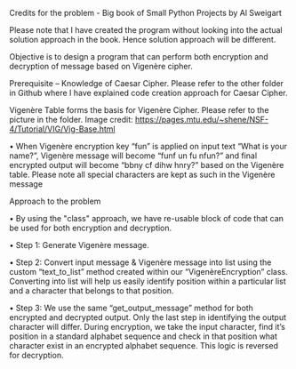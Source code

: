 Credits for the problem - Big book of Small Python Projects by Al Sweigart 

Please note that I have created the program without looking into the actual solution approach in the book. Hence solution approach will be different.

Objective is to design a program that can perform both encryption and decryption of message based on Vigenère cipher. 

Prerequisite – Knowledge of Caesar Cipher. Please refer to the other folder in Github where I have explained code creation approach for Caesar Cipher.

Vigenère Table forms the basis for Vigenère Cipher. Please refer to the picture in the folder.
Image credit: https://pages.mtu.edu/~shene/NSF-4/Tutorial/VIG/Vig-Base.html

•	When Vigenère encryption key “fun” is applied on input text “What is your name?”, Vigenère message will become “funf un fu nfun?” and final encrypted output will become “bbny cf dihw hnry?” based on the Vigenère table. Please note all special characters are kept as such in the Vigenère message

Approach to the problem

•	By using the "class" approach, we have re-usable block of code that can be used for both encryption and decryption.

•	Step 1: Generate Vigenère message. 

•	Step 2: Convert input message & Vigenère message into list using the custom  “text_to_list” method created within our “VigenèreEncryption” class. Converting into list will help us easily identify position within a particular list and a character that belongs to that position.

•	Step 3: We use the same “get_output_message” method for both encrypted and decrypted output. Only the last step in identifying the output character will differ. During encryption, we take the input character, find it’s position in a standard alphabet sequence and check in that position what character exist in an encrypted alphabet sequence. This logic is reversed for decryption.
